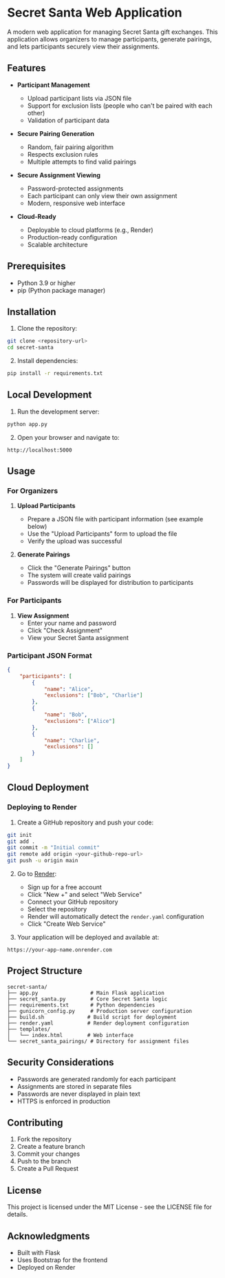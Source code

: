# Secret Santa Web Application

A modern web application for managing Secret Santa gift exchanges. This application allows organizers to manage participants, generate pairings, and lets participants securely view their assignments.

## Features

- **Participant Management**
  - Upload participant lists via JSON file
  - Support for exclusion lists (people who can't be paired with each other)
  - Validation of participant data

- **Secure Pairing Generation**
  - Random, fair pairing algorithm
  - Respects exclusion rules
  - Multiple attempts to find valid pairings

- **Secure Assignment Viewing**
  - Password-protected assignments
  - Each participant can only view their own assignment
  - Modern, responsive web interface

- **Cloud-Ready**
  - Deployable to cloud platforms (e.g., Render)
  - Production-ready configuration
  - Scalable architecture

## Prerequisites

- Python 3.9 or higher
- pip (Python package manager)

## Installation

1. Clone the repository:
```bash
git clone <repository-url>
cd secret-santa
```

2. Install dependencies:
```bash
pip install -r requirements.txt
```

## Local Development

1. Run the development server:
```bash
python app.py
```

2. Open your browser and navigate to:
```
http://localhost:5000
```

## Usage

### For Organizers

1. **Upload Participants**
   - Prepare a JSON file with participant information (see example below)
   - Use the "Upload Participants" form to upload the file
   - Verify the upload was successful

2. **Generate Pairings**
   - Click the "Generate Pairings" button
   - The system will create valid pairings
   - Passwords will be displayed for distribution to participants

### For Participants

1. **View Assignment**
   - Enter your name and password
   - Click "Check Assignment"
   - View your Secret Santa assignment

### Participant JSON Format

```json
{
    "participants": [
        {
            "name": "Alice",
            "exclusions": ["Bob", "Charlie"]
        },
        {
            "name": "Bob",
            "exclusions": ["Alice"]
        },
        {
            "name": "Charlie",
            "exclusions": []
        }
    ]
}
```

## Cloud Deployment

### Deploying to Render

1. Create a GitHub repository and push your code:
```bash
git init
git add .
git commit -m "Initial commit"
git remote add origin <your-github-repo-url>
git push -u origin main
```

2. Go to [Render](https://render.com):
   - Sign up for a free account
   - Click "New +" and select "Web Service"
   - Connect your GitHub repository
   - Select the repository
   - Render will automatically detect the `render.yaml` configuration
   - Click "Create Web Service"

3. Your application will be deployed and available at:
```
https://your-app-name.onrender.com
```

## Project Structure

```
secret-santa/
├── app.py                 # Main Flask application
├── secret_santa.py        # Core Secret Santa logic
├── requirements.txt       # Python dependencies
├── gunicorn_config.py     # Production server configuration
├── build.sh              # Build script for deployment
├── render.yaml           # Render deployment configuration
├── templates/
│   └── index.html        # Web interface
└── secret_santa_pairings/ # Directory for assignment files
```

## Security Considerations

- Passwords are generated randomly for each participant
- Assignments are stored in separate files
- Passwords are never displayed in plain text
- HTTPS is enforced in production

## Contributing

1. Fork the repository
2. Create a feature branch
3. Commit your changes
4. Push to the branch
5. Create a Pull Request

## License

This project is licensed under the MIT License - see the LICENSE file for details.

## Acknowledgments

- Built with Flask
- Uses Bootstrap for the frontend
- Deployed on Render

